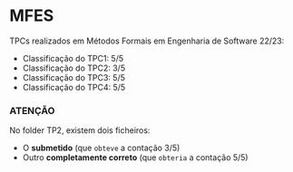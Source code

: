 # MFES

TPCs realizados em Métodos Formais em Engenharia de Software 22/23:

-   Classificação do TPC1: 5/5
-   Classificação do TPC2: 3/5
-   Classificação do TPC3: 5/5
-   Classificação do TPC4: 5/5

### ATENÇÃO

No folder TP2, existem dois ficheiros:

-   O **submetido** (que `obteve` a contação 3/5)
-   Outro **completamente correto** (que `obteria` a contação 5/5)
